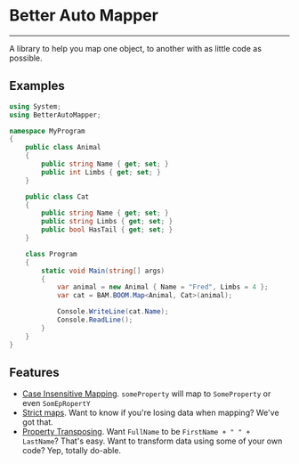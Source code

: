 # Better Auto Mapper
---- 

A library to help you map one object, to another with as little code as possible.

## Examples

```csharp
using System;
using BetterAutoMapper;

namespace MyProgram
{
    public class Animal
    {
        public string Name { get; set; }
        public int Limbs { get; set; }
    }

    public class Cat
    {
        public string Name { get; set; }
        public string Limbs { get; set; }
        public bool HasTail { get; set; }
    }

    class Program
    {
        static void Main(string[] args)
        {
            var animal = new Animal { Name = "Fred", Limbs = 4 };
            var cat = BAM.BOOM.Map<Animal, Cat>(animal);

            Console.WriteLine(cat.Name);
            Console.ReadLine();
        }
    }
}
```

## Features

 - [Case Insensitive Mapping](https://github.com/codeimpossible/betterautomapper/blob/master/BetterAutoMapper.Tests/PropertyCasing.cs). `someProperty` will map to `SomeProperty` or even `SomEpRopertY`
 - [Strict maps](https://github.com/codeimpossible/betterautomapper/blob/master/BetterAutoMapper.Tests/StrictMapping.cs). Want to know if you're losing data when mapping? We've got that.
 - [Property Transposing](https://github.com/codeimpossible/betterautomapper/blob/master/BetterAutoMapper.Tests/PropertyTransposing.cs). Want `FullName` to be `FirstName + " " + LastName`? That's easy. Want to transform data using some of your own code? Yep, totally do-able.
